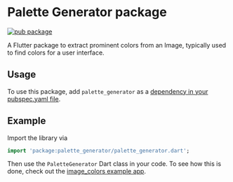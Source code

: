 # Palette Generator package

[![pub package](https://img.shields.io/pub/v/palette_generator.svg)](
https://pub.dartlang.org/packages/palette_generator)

A Flutter package to extract prominent colors from an Image, typically used to
find colors for a user interface.

## Usage
To use this package, add `palette_generator` as a
[dependency in your pubspec.yaml file](https://flutter.io/platform-plugins/).

## Example

Import the library via
``` dart
import 'package:palette_generator/palette_generator.dart';
```

Then use the `PaletteGenerator` Dart class in your code. To see how this is done,
check out the [image_colors example app](example/lib/main.dart).

